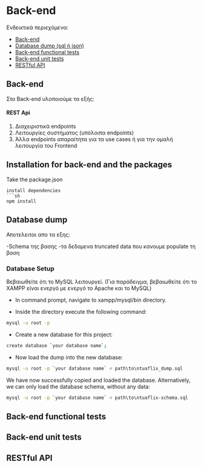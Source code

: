 # Back-end

Ενδεικτικά περιεχόμενα:

- [Back-end](#Back-end)
- [Database dump (sql ή json)](#Database-dump)
- [Back-end functional tests](#Back-end-functional-tests)
- [Back-end unit tests](#Back-end-unit-tests)
- [RESTful API](#RESTful-API)



## Back-end

Στο Back-end υλοποιούμε τα εξής:

#### REST Api

1. Διαχειριστικά endpoints
2. Λειτουργίες συστήματος (υπόλοιπα endpoints)
3. Άλλα endpoints απαραίτητα για τα use cases ή για την ομαλή λειτουργία του Frontend




## Installation for back-end  and the packages
Take the package.json 


```
install dependencies
```sh
npm install
```

 


















## Database dump
Αποτελειται απο τα εξης:


-Schema της βασης 
-τα δεδομενα truncated data που κανουμε populate τη βαση 



### Database Setup

Βεβαιωθείτε ότι το MySQL λειτουργεί. (Για παράδειγμα, βεβαιωθείτε ότι το XAMPP είναι ενεργό με ενεργό το Apache και το MySQL)


- In command prompt, navigate to xampp/mysql/bin directory.

- Inside the directory execute the following command:

```sh
mysql -u root -p
```

- Create a new database for this project:

```sh
create database `your database name`;
```

- Now load the dump into the new database:
```sh
mysql -u root -p `your database name` < path\to\ntuaflix_dump.sql
```
We have now successfully copied and loaded the database. Alternatively, we can only load the database
schema, without any data:

```sh
mysql -u root -p `your database name` < path\to\ntuaflix-schema.sql
```








## Back-end functional tests


























## Back-end unit tests


































## RESTful API




